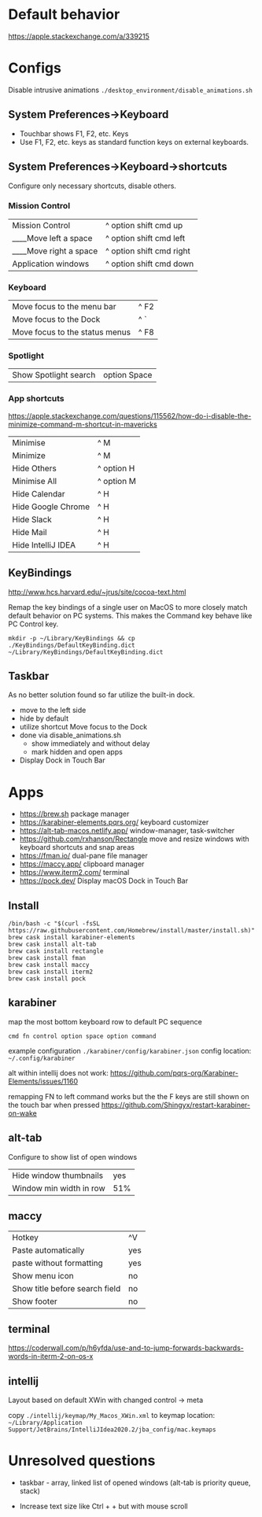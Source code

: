 # Default behavior 
https://apple.stackexchange.com/a/339215

# Configs
Disable intrusive animations
`./desktop_environment/disable_animations.sh`

## System Preferences->Keyboard
* Touchbar shows F1, F2, etc. Keys
* Use F1, F2, etc. keys as standard function keys on external keyboards.

## System Preferences->Keyboard->shortcuts
Configure only necessary shortcuts, disable others.

### Mission Control
|                                        |                        |
|----------------------------------------|------------------------|
|Mission Control                         |^ option shift cmd up   |
|____Move left a space                   |^ option shift cmd left |                   
|____Move right a space                  |^ option shift cmd right|                    
|Application windows                     |^ option shift cmd down |  
                   
### Keyboard
|                                        |                        |
|----------------------------------------|------------------------|
|Move focus to the menu bar              |^ F2                    |   
|Move focus to the Dock                  |^ `                     |  
|Move focus to the status menus          |^ F8                    |   

### Spotlight
|                                        |                        |
|----------------------------------------|------------------------|
|Show Spotlight search                   |option Space            |

### App shortcuts 
https://apple.stackexchange.com/questions/115562/how-do-i-disable-the-minimize-command-m-shortcut-in-mavericks

|                                        |                        |
|----------------------------------------|------------------------|
|Minimise                                |^ M                     |   
|Minimize                                |^ M                     |   
|Hide Others                             |^ option H              |
|Minimise All                            |^ option M              |  
|Hide Calendar                           |^ H                     |
|Hide Google Chrome                      |^ H                     |
|Hide Slack                              |^ H                     |
|Hide Mail                               |^ H                     |
|Hide IntelliJ IDEA                      |^ H                     |

## KeyBindings

http://www.hcs.harvard.edu/~jrus/site/cocoa-text.html

Remap the key bindings of a single user on MacOS to more closely match default behavior on PC systems. 
This makes the Command key behave like PC Control key. 

```
mkdir -p ~/Library/KeyBindings && cp ./KeyBindings/DefaultKeyBinding.dict ~/Library/KeyBindings/DefaultKeyBinding.dict
```

## Taskbar
As no better solution found so far utilize the built-in dock.
* move to the left side
* hide by default
* utilize shortcut Move focus to the Dock
* done via disable_animations.sh
    * show immediately and without delay
    * mark hidden and open apps
* Display Dock in Touch Bar
    
# Apps

* https://brew.sh package manager
* https://karabiner-elements.pqrs.org/ keyboard customizer
* https://alt-tab-macos.netlify.app/ window-manager, task-switcher
* https://github.com/rxhanson/Rectangle move and resize windows with keyboard shortcuts and snap areas
* https://fman.io/ dual-pane file manager
* https://maccy.app/ clipboard manager
* https://www.iterm2.com/ terminal
* https://pock.dev/ Display macOS Dock in Touch Bar

## Install

```
/bin/bash -c "$(curl -fsSL https://raw.githubusercontent.com/Homebrew/install/master/install.sh)"
brew cask install karabiner-elements
brew cask install alt-tab
brew cask install rectangle
brew cask install fman
brew cask install maccy
brew cask install iterm2
brew cask install pock
```

## karabiner
map the most bottom keyboard row to default PC sequence
```
cmd fn control option space option command
```
example configuration `./karabiner/config/karabiner.json`
config location: `~/.config/karabiner`

alt within intellij does not work:
https://github.com/pqrs-org/Karabiner-Elements/issues/1160

remapping FN to left command works but the the F keys are still shown on the touch bar when pressed
https://github.com/Shingyx/restart-karabiner-on-wake

## alt-tab
Configure to show list of open windows

|                                        |                        |
|----------------------------------------|------------------------|
|Hide window thumbnails                  |yes                     |
|Window min width in row                 |51%                     | 

## maccy
|                                        |                        |
|----------------------------------------|------------------------|
|Hotkey                                  |^V                      |
|Paste automatically                     |yes                     |                               
|paste without formatting                |yes                     |                
|Show menu icon                          |no                      |      
|Show title before search field          |no                      |                      
|Show footer                             |no                      |   

## terminal
https://coderwall.com/p/h6yfda/use-and-to-jump-forwards-backwards-words-in-iterm-2-on-os-x

## intellij 
Layout based on default XWin with changed control -> meta

copy `./intellij/keymap/My_Macos_XWin.xml` to
keymap location:
`~/Library/Application Support/JetBrains/IntelliJIdea2020.2/jba_config/mac.keymaps`

# Unresolved questions

* taskbar - array, linked list of opened windows 
(alt-tab is priority queue, stack) 

* Increase text size like Ctrl + + but with mouse scroll
